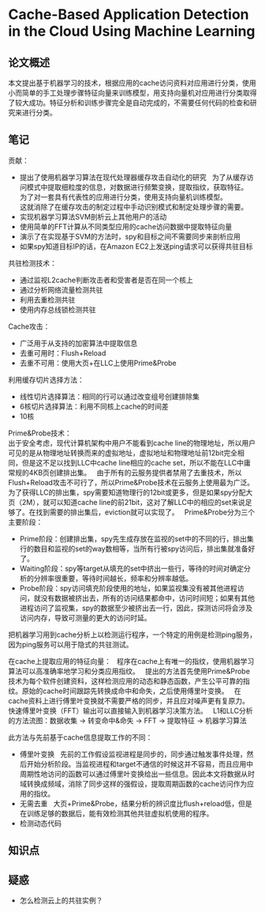 # Cache-Based Application Detection in the Cloud Using Machine Learning
## 论文概述
本文提出基于机器学习的技术，根据应用的cache访问资料对应用进行分类，使用小而简单的手工处理步骤特征向量来训练模型，用支持向量机对应用进行分类取得了较大成功。特征分析和训练步骤完全是自动完成的，不需要任何代码的检查和研究来进行分类。




## 笔记
贡献：
- 提出了使用机器学习算法在现代处理器缓存攻击自动化的研究  
为了从缓存访问模式中提取细粒度的信息，对数据进行频繁变换，提取指纹，获取特征。  
为了对一套具有代表性的应用进行分类，使用支持向量机训练模型。  
这就消除了在缓存攻击的制定过程中手动识别模式和制定处理步骤的需要。
- 实现机器学习算法SVM剖析云上其他用户的活动  
- 使用简单的FFT计算从不同类型应用的cache访问数据中提取特征向量  
- 演示了在实现基于SVM的方法时，spy和目标之间不需要同步来剖析应用  
- 如果spy知道目标IP的话，在Amazon EC2上发送ping请求可以获得共驻目标  

共驻检测技术：
- 通过监视L2cache判断攻击者和受害者是否在同一个核上
- 通过分析网络流量检测共驻
- 利用去重检测共驻
- 使用内存总线锁检测共驻  

Cache攻击：
- 广泛用于从支持的加密算法中提取信息  
- 去重可用时：Flush+Reload
- 去重不可用：使用大页+在LLC上使用Prime&Probe

利用缓存切片选择方法：
- 线性切片选择算法：相同的行可以通过改变组号创建排除集 
- 6核切片选择算法：利用不同核上cache的时间差
- 10核

Prime&Probe技术：  
出于安全考虑，现代计算机架构中用户不能看到cache line的物理地址，所以用户可见的是从物理地址转换而来的虚拟地址，虚拟地址和物理地址前12bit完全相同，但是这不足以找到LLC中cache line相应的cache set，所以不能在LLC中庸常规的4KB页创建排出集。  
由于所有的云服务提供者禁用了去重技术，所以Flush+Reload攻击不可行了，所以Prime&Probe技术在云服务上使用最为广泛。为了获得LLC的排出集，spy需要知道物理行的12bit或更多，但是如果spy分配大页（2M），就可以知道cache line的前21bit，这对了解LLC中的相应的set来说足够了。在找到需要的排出集后，eviction就可以实现了。  
Prime&Probe分为三个主要阶段：  
- Prime阶段：创建排出集，spy先生成存放在监视的set中的不同的行，排出集行的数目和监视的set的way数相等，当所有行被spy访问后，排出集就准备好了。  
- Waiting阶段：spy等target从填充的set中挤出一些行，等待的时间对确定分析的分辨率很重要，等待时间越长，频率和分辨率越低。  
- Probe阶段：spy访问填充阶段使用的地址，如果监视集没有被其他进程访问，就没有数据被挤出去，所有的访问结果都命中，访问时间短；如果有其他进程访问了监视集，spy的数据至少被挤出去一行，因此，探测访问将会涉及访问内存，导致可测量的更大的访问时延。  

把机器学习用到cache分析上以检测运行程序，一个特定的用例是检测ping服务，因为ping服务可以用于隐式的共驻测试。  

在cache上提取应用的特征向量：  
程序在cache上有唯一的指纹，使用机器学习算法可以高准确率地学习和分类应用指纹。  
提出的方法首先使用Prime&Probe技术为每个软件创建资料，这样检测应用的动态和静态函数，产生公平可靠的指纹。原始的cache时间跟踪先转换成命中和命失，之后使用傅里叶变换。  
在cache资料上进行傅里叶变换就不需要严格的同步，并且应对噪声更有复原力。  
快速傅里叶变换（FFT）输出可以直接输入到机器学习决策方法。  
L1和LLC分析的方法流图：数据收集 → 转变命中&命失 → FFT → 提取特征 → 机器学习算法  

此方法与先前基于cache信息提取工作的不同：  
- 傅里叶变换  
先前的工作假设监视进程是同步的，同步通过触发事件处理，然后开始分析阶段。当监视进程和target不通信的时候这并不容易，而且应用中周期性地访问的函数可以通过傅里叶变换给出一些信息。因此本文将数据从时域转换成频域，消除了同步这样的强假设，提取周期函数的cache访问作为应用的指纹。  
- 无需去重  
大页+Prime&Probe，结果分析的辨识度比flush+reload低，但是在训练足够的数据后，能有效检测其他共驻虚拟机使用的程序。  
- 检测动态代码  





















## 知识点

## 疑惑
- 怎么检测云上的共驻实例？
